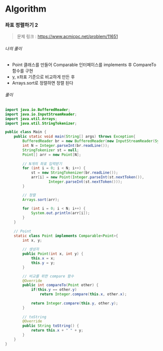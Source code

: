# Algorithm

### 좌표 정렬하기 2

> 문제 링크 : https://www.acmicpc.net/problem/11651



###### 나의 풀이

* Point 클래스를 만들어 Comparable 인터페이스를 implements 후 CompareTo함수를 구현
* y, x좌표 기준으로 비교하게 만든 후
* Arrays.sort로 정렬하면 정렬 된다




###### 풀이

~~~java
import java.io.BufferedReader;
import java.io.InputStreamReader;
import java.util.Arrays;
import java.util.StringTokenizer;

public class Main {
	public static void main(String[] args) throws Exception{
		BufferedReader br = new BufferedReader(new InputStreamReader(System.in));
		int N = Integer.parseInt(br.readLine());
		StringTokenizer st = null;
		Point[] arr = new Point[N];
		
		// N개의 좌표 입력받기
		for (int i = 0; i < N; i++) {
			st = new StringTokenizer(br.readLine());
			arr[i] = new Point(Integer.parseInt(st.nextToken()),
					Integer.parseInt(st.nextToken()));
		}

        // 정렬
		Arrays.sort(arr);
		
		for (int i = 0; i < N; i++) {
			System.out.println(arr[i]);
		}
	}
	
    // Point
	static class Point implements Comparable<Point>{
		int x, y;
		
        // 생성자
		public Point(int x, int y) {
			this.x = x;
			this.y = y;
		}

        // 비교를 위한 compare 함수
		@Override
		public int compareTo(Point other) {
			if(this.y == other.y) 	
				return Integer.compare(this.x, other.x);
			
			return Integer.compare(this.y, other.y);
		}
		
        // toString
		@Override
		public String toString() {
			return this.x + " " + y;
		}
	}
}
~~~
